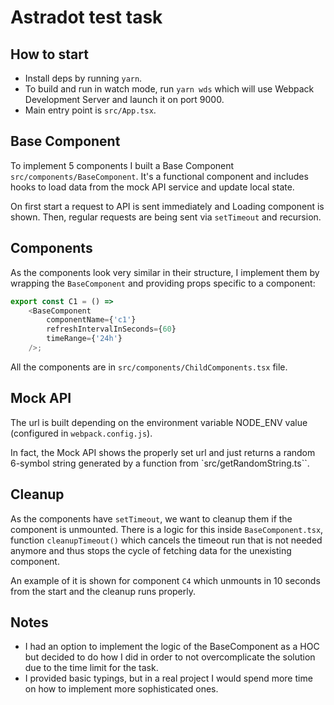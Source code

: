# Astradot test task

## How to start
- Install deps by running `yarn`.
- To build and run in watch mode, run `yarn wds` which will use Webpack Development Server and launch it on port 9000.
- Main entry point is `src/App.tsx`.


## Base Component
To implement 5 components I built a Base Component `src/components/BaseComponent`.
It's a functional component and includes hooks to load data from the mock API service and update local state.

On first start a request to API is sent immediately and Loading component is shown.
Then, regular requests are being sent via `setTimeout` and recursion. 

## Components
As the components look very similar in their structure, I implement them by wrapping the `BaseComponent` 
and providing props specific to a component:

```typescript jsx
export const C1 = () =>
    <BaseComponent
        componentName={'c1'}
        refreshIntervalInSeconds={60}
        timeRange={'24h'}
    />;
```

All the components are in `src/components/ChildComponents.tsx` file.

## Mock API
The url is built depending on the environment variable NODE_ENV value (configured in `webpack.config.js`).

In fact, the Mock API shows the properly set url and just returns a random 6-symbol string generated by a function from `src/getRandomString.ts``.

## Cleanup
As the components have `setTimeout`, we want to cleanup them if the component is unmounted. There is a logic for this inside `BaseComponent.tsx`, 
function `cleanupTimeout()` which cancels the timeout run that is not needed anymore and thus stops the cycle of fetching data for the unexisting component.

An example of it is shown for component `C4` which unmounts in 10 seconds from the start and the cleanup runs properly.

## Notes
- I had an option to implement the logic of the BaseComponent as a HOC but decided to do how I did in order to not overcomplicate 
the solution due to the time limit for the task.
- I provided basic typings, but in a real project I would spend more time on how to implement more sophisticated ones. 